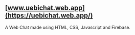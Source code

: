 ## [www.uebichat.web.app](https://uebichat.web.app/)

A Web Chat made using HTML, CSS, Javascript and Firebase.
